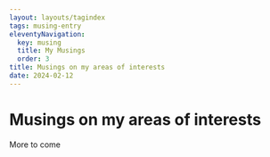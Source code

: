 ```yaml
---
layout: layouts/tagindex
tags: musing-entry
eleventyNavigation:
  key: musing
  title: My Musings
  order: 3
title: Musings on my areas of interests
date: 2024-02-12
---
```

# Musings on my areas of interests

More to come